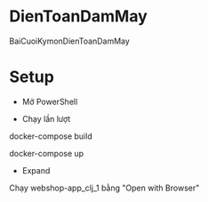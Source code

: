 # DienToanDamMay
BaiCuoiKymonDienToanDamMay
# Setup

- Mở PowerShell

- Chạy lần lượt

docker-compose build

docker-compose up

- Expand

Chạy webshop-app_clj_1 bằng "Open with Browser"
